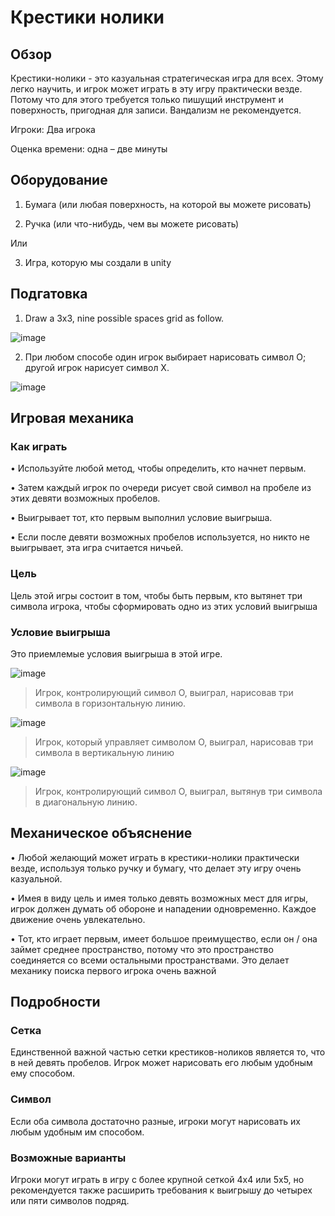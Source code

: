 # Крестики нолики 

## Обзор

Крестики-нолики - это казуальная стратегическая игра для всех. Этому легко научить, и игрок может играть в эту игру практически везде. Потому что для этого требуется 
только пишущий инструмент и поверхность, пригодная для записи. Вандализм не рекомендуется.

Игроки: Два игрока

Оценка времени: одна – две минуты

## Оборудование

1. Бумага (или любая поверхность, на которой вы можете рисовать)

2. Ручка (или что-нибудь, чем вы можете рисовать)

Или

3. Игра, которую мы создали в unity

## Подгатовка

1.	Draw a 3x3, nine possible spaces grid as follow.

![image](https://user-images.githubusercontent.com/90931685/212140082-752c22f9-5e68-4e54-8f6a-a8463f526f5d.png)

2. При любом способе один игрок выбирает нарисовать символ O; другой игрок нарисует символ X.

![image](https://user-images.githubusercontent.com/90931685/212140164-56945a5a-f7ed-40b9-86e9-e4aa6ddd4d77.png)

## Игровая механика

### Как играть

• Используйте любой метод, чтобы определить, кто начнет первым.

• Затем каждый игрок по очереди рисует свой символ на пробеле из этих девяти возможных пробелов.

• Выигрывает тот, кто первым выполнил условие выигрыша.

• Если после девяти возможных пробелов используется, но никто не выигрывает, эта игра считается ничьей.

### Цель

Цель этой игры состоит в том, чтобы быть первым, кто вытянет три символа игрока, чтобы сформировать одно из этих условий выигрыша

### Условие выигрыша

Это приемлемые условия выигрыша в этой игре.

![image](https://user-images.githubusercontent.com/90931685/212140485-2e2cfed7-382c-43d1-8d44-b70ffa81c79b.png)


> Игрок, контролирующий символ O, выиграл, нарисовав три символа в горизонтальную линию.

![image](https://user-images.githubusercontent.com/90931685/212140653-a60ca856-1548-4ce5-937b-2dcebab50d58.png)


> Игрок, который управляет символом O, выиграл, нарисовав три символа в вертикальную линию

![image](https://user-images.githubusercontent.com/90931685/212140846-0c172e1e-dace-4b0f-aa5b-01bf74572354.png)


>Игрок, контролирующий символ O, выиграл, вытянув три символа в диагональную линию.

## Механическое объяснение

• Любой желающий может играть в крестики-нолики практически везде, используя только ручку и бумагу, что делает эту игру очень казуальной.

• Имея в виду цель и имея только девять возможных мест для игры, игрок должен думать об обороне и нападении одновременно. Каждое движение очень увлекательно.

• Тот, кто играет первым, имеет большое преимущество, если он / она займет среднее пространство, потому что это пространство соединяется со всеми остальными 
пространствами. Это делает механику поиска первого игрока очень важной

## Подробности

### Сетка

Единственной важной частью сетки крестиков-ноликов является то, что в ней девять пробелов. Игрок может нарисовать его любым удобным ему способом.

### Символ

Если оба символа достаточно разные, игроки могут нарисовать их любым удобным им способом.

### Возможные варианты

Игроки могут играть в игру с более крупной сеткой 4х4 или 5х5, но рекомендуется также расширить требования к выигрышу до четырех или пяти символов подряд.

